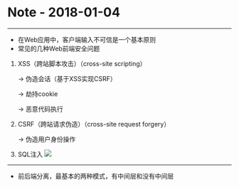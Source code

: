 # Note - 2018-01-04
***
* 在Web应用中，客户端输入不可信是一个基本原则
* 常见的几种Web前端安全问题
1. XSS（跨站脚本攻击）（cross-site scripting）

    -> 伪造会话（基于XSS实现CSRF）
    
    -> 劫持cookie
    
    -> 恶意代码执行

2. CSRF（跨站请求伪造）（cross-site request forgery）

    -> 伪造用户身份操作
    
3. SQL注入
![](https://segmentfault.com/img/remote/1460000012693782?w=803&h=428)

***
* 前后端分离，最基本的两种模式，有中间层和没有中间层
